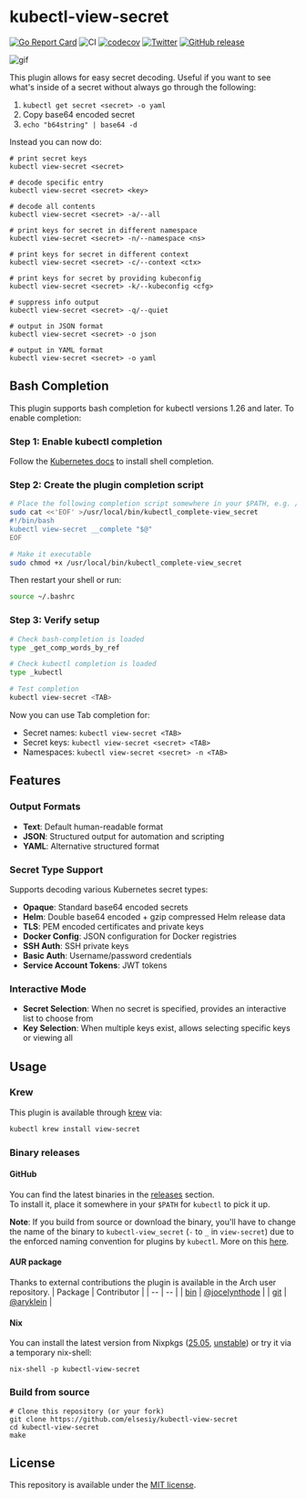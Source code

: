 # kubectl-view-secret

[![Go Report Card](https://goreportcard.com/badge/github.com/elsesiy/kubectl-view-secret)](https://goreportcard.com/report/github.com/elsesiy/kubectl-view-secret)
![CI](https://github.com/elsesiy/kubectl-view-secret/actions/workflows/ci.yml/badge.svg)
[![codecov](https://codecov.io/github/elsesiy/kubectl-view-secret/graph/badge.svg?token=RODJX5GLDB)](https://codecov.io/github/elsesiy/kubectl-view-secret)
[![Twitter](https://img.shields.io/badge/twitter-@elsesiy-blue.svg)](http://twitter.com/elsesiy)
[![GitHub release](https://img.shields.io/github/release/elsesiy/kubectl-view-secret.svg)](https://github.com/elsesiy/kubectl-view-secret/releases)

![gif](./media/view-secret.gif)

This plugin allows for easy secret decoding. Useful if you want to see what's inside of a secret without always go through the following:

1. `kubectl get secret <secret> -o yaml`
2. Copy base64 encoded secret
3. `echo "b64string" | base64 -d`

Instead you can now do:

    # print secret keys
    kubectl view-secret <secret>
    
    # decode specific entry
    kubectl view-secret <secret> <key>
    
    # decode all contents
    kubectl view-secret <secret> -a/--all
    
    # print keys for secret in different namespace
    kubectl view-secret <secret> -n/--namespace <ns>

    # print keys for secret in different context
    kubectl view-secret <secret> -c/--context <ctx>

    # print keys for secret by providing kubeconfig
    kubectl view-secret <secret> -k/--kubeconfig <cfg>

    # suppress info output
    kubectl view-secret <secret> -q/--quiet

    # output in JSON format
    kubectl view-secret <secret> -o json

    # output in YAML format
    kubectl view-secret <secret> -o yaml

## Bash Completion

This plugin supports bash completion for kubectl versions 1.26 and later. To enable completion:

### Step 1: Enable kubectl completion

Follow the [Kubernetes docs](https://kubernetes.io/docs/tasks/tools/install-kubectl-macos/#optional-kubectl-configurations-and-plugins) to install shell completion.

### Step 2: Create the plugin completion script
```bash
# Place the following completion script somewhere in your $PATH, e.g. /usr/local/bin in this context
sudo cat <<'EOF' >/usr/local/bin/kubectl_complete-view_secret
#!/bin/bash
kubectl view-secret __complete "$@"
EOF

# Make it executable
sudo chmod +x /usr/local/bin/kubectl_complete-view_secret
```

Then restart your shell or run:
```bash
source ~/.bashrc
```

### Step 3: Verify setup
```bash
# Check bash-completion is loaded
type _get_comp_words_by_ref

# Check kubectl completion is loaded
type _kubectl

# Test completion
kubectl view-secret <TAB>
```

Now you can use Tab completion for:
- Secret names: `kubectl view-secret <TAB>`
- Secret keys: `kubectl view-secret <secret> <TAB>`
- Namespaces: `kubectl view-secret <secret> -n <TAB>`

## Features

### Output Formats
- **Text**: Default human-readable format
- **JSON**: Structured output for automation and scripting
- **YAML**: Alternative structured format

### Secret Type Support
Supports decoding various Kubernetes secret types:
- **Opaque**: Standard base64 encoded secrets
- **Helm**: Double base64 encoded + gzip compressed Helm release data
- **TLS**: PEM encoded certificates and private keys
- **Docker Config**: JSON configuration for Docker registries
- **SSH Auth**: SSH private keys
- **Basic Auth**: Username/password credentials
- **Service Account Tokens**: JWT tokens

### Interactive Mode
- **Secret Selection**: When no secret is specified, provides an interactive list to choose from
- **Key Selection**: When multiple keys exist, allows selecting specific keys or viewing all

## Usage

### Krew

This plugin is available through [krew](https://krew.dev) via:

```sh
kubectl krew install view-secret
```

### Binary releases

#### GitHub
You can find the latest binaries in the [releases](https://github.com/elsesiy/kubectl-view-secret/releases) section.  
To install it, place it somewhere in your `$PATH` for `kubectl` to pick it up.

**Note**: If you build from source or download the binary, you'll have to change the name of the binary to `kubectl-view_secret` (`-` to `_` in `view-secret`)
due to the enforced naming convention for plugins by `kubectl`. More on this [here](https://kubernetes.io/docs/tasks/extend-kubectl/kubectl-plugins/#naming-a-plugin).

#### AUR package
Thanks to external contributions the plugin is available in the Arch user repository.
| Package | Contributor |
| -- | -- |
| [bin](https://aur.archlinux.org/packages/kubectl-view-secret-bin) | [@jocelynthode](https://github.com/jocelynthode) |
| [git](https://aur.archlinux.org/packages/kubectl-view-secret-git) | [@aryklein](https://github.com/aryklein) |

#### Nix
You can install the latest version from Nixpkgs ([25.05](https://search.nixos.org/packages?channel=25.05&show=kubectl-view-secret&from=0&size=50&sort=relevance&type=packages&query=kubectl-view-secret), [unstable](https://search.nixos.org/packages?channel=unstable&show=kubectl-view-secret&from=0&size=50&sort=relevance&type=packages&query=kubectl-view-secret)) or try it via a temporary nix-shell:

```
nix-shell -p kubectl-view-secret
```

### Build from source

    # Clone this repository (or your fork)
    git clone https://github.com/elsesiy/kubectl-view-secret
    cd kubectl-view-secret
    make

## License

This repository is available under the [MIT license](https://choosealicense.com/licenses/mit/).
